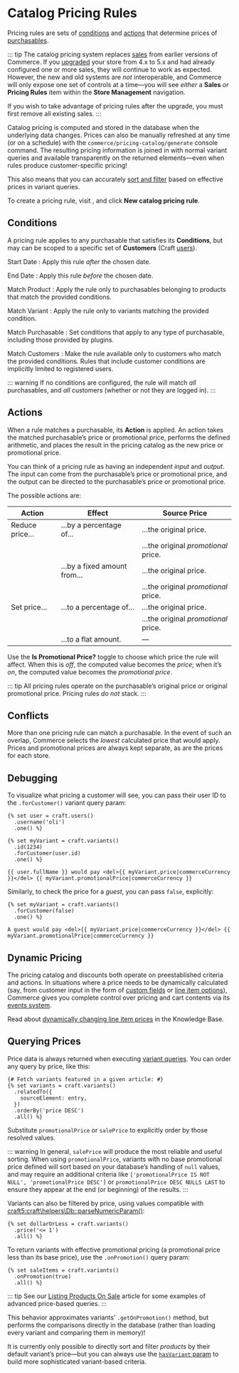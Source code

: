 # Catalog Pricing Rules

Pricing rules are sets of [conditions](#conditions) and [actions](#actions) that determine prices of [purchasables](purchasables.md).

::: tip
The catalog pricing system replaces [sales](sales.md) from earlier versions of Commerce. If you [upgraded](../upgrade.md) your store from 4.x to 5.x and had already configured one or more sales, they will continue to work as expected. However, the new and old systems are _not_ interoperable, and Commerce will only expose one set of controls at a time—you will see _either_ a **Sales** _or_ **Pricing Rules** item within the **Store Management** navigation.

If you wish to take advantage of pricing rules after the upgrade, you must first remove all existing sales.
:::

Catalog pricing is computed and stored in the database when the underlying data changes. Prices can also be manually refreshed at any time (or on a schedule) with the `commerce/pricing-catalog/generate` console command. The resulting pricing information is joined in with normal variant queries and available transparently on the returned elements—even when rules produce customer-specific pricing!

This also means that you can accurately [sort and filter](#pricing-queries) based on effective prices in variant queries.

To create a pricing rule, visit <Journey path="Commerce, Store Management, Pricing Rules" />, and click **New catalog pricing rule**.

## Conditions

A pricing rule applies to any purchasable that satisfies its **Conditions**, but may can be scoped to a specific set of **Customers** (Craft [users](/5.x/reference/element-types/users.md)).

Start Date
:   Apply this rule _after_ the chosen date.

End Date
:   Apply this rule _before_ the chosen date.

Match Product <Since product="commerce" ver="5.1.0" feature="Product matching" />
:   Apply the rule only to purchasables belonging to products that match the provided conditions.

Match Variant <Since product="commerce" ver="5.1.0" feature="Variant matching" />
:   Apply the rule only to variants matching the provided condition.

Match Purchasable
:   Set conditions that apply to any type of purchasable, including those provided by plugins.

Match Customers
:   Make the rule available only to customers who match the provided conditions. Rules that include customer conditions are implicitly limited to registered users.

::: warning
If no conditions are configured, the rule will match _all_ purchasables, and _all_ customers (whether or not they are logged in).
:::

## Actions

When a rule matches a purchasable, its **Action** is applied. An action takes the matched purchasable’s price or promotional price, performs the defined arithmetic, and places the result in the pricing catalog as the new price or promotional price.

You can think of a pricing rule as having an independent _input_ and _output_. The input can come from the purchasable’s price or promotional price, and the output can be directed to the purchasable’s price or promotional price.

The possible actions are:

| Action | Effect | Source Price
| ------------- | ------------------------ | ---------------------------------- |
| Reduce price… | …by a percentage of…     | …the original price.               |
|               |                          | …the original _promotional_ price. |
|               | …by a fixed amount from… | …the original price.               |
|               |                          | …the original _promotional_ price. |
| Set price…    | …to a percentage of…     | …the original price.               |
|               |                          | …the original _promotional_ price. |
|               | …to a flat amount.       | —                                  |

Use the **Is Promotional Price?** toggle to choose which price the rule will affect. When this is _off_, the computed value becomes the _price_; when it’s _on_, the computed value becomes the _promotional price_.

::: tip
All pricing rules operate on the purchasable’s original price or original promotional price. Pricing rules _do not_ stack.
:::

## Conflicts

More than one pricing rule can match a purchasable. In the event of such an overlap, Commerce selects the _lowest_ calculated price that would apply. Prices and promotional prices are always kept separate, as are the prices for each store.

## Debugging

To visualize what pricing a customer will see, you can pass their user ID to the `.forCustomer()` variant query param:

```twig
{% set user = craft.users()
  .username('oli')
  .one() %}

{% set myVariant = craft.variants()
  .id(1234)
  .forCustomer(user.id)
  .one() %}

{{ user.fullName }} would pay <del>{{ myVariant.price|commerceCurrency }}</del> {{ myVariant.promotionalPrice|commerceCurrency }}
```

Similarly, to check the price for a _guest_, you can pass `false`, explicitly:

```twig
{% set myVariant = craft.variants()
  .forCustomer(false)
  .one() %}

A guest would pay <del>{{ myVariant.price|commerceCurrency }}</del> {{ myVariant.promotionalPrice|commerceCurrency }}
```

## Dynamic Pricing

The pricing catalog and discounts both operate on preestablished criteria and actions. In situations where a price needs to be dynamically calculated (say, from customer input in the form of [custom fields](orders-carts.md#field-layout) or [line item options](../development/cart.md#line-item-options-and-notes)), Commerce gives you complete control over pricing and cart contents via its [events system](../extend/events.md).

Read about [dynamically changing line item prices](kb:dynamically-customizing-line-item-prices) in the Knowledge Base.

## Querying Prices

Price data is always returned when executing [variant queries](products-variants.md#querying-variants). You can order any query by price, like this:

```twig{6}
{# Fetch variants featured in a given article: #}
{% set variants = craft.variants()
  .relatedTo({
    sourceElement: entry,
  })
  .orderBy('price DESC')
  .all() %}
```

Substitute `promotionalPrice` or `salePrice` to explicitly order by those resolved values.

::: warning
In general, `salePrice` will produce the most reliable and useful sorting. When using `promotionalPrice`, variants with no base promotional price defined will sort based on your database’s handling of `null` values, and may require an additional criteria like `['promotionalPrice IS NOT NULL', 'promotionalPrice DESC']` or `promotionalPrice DESC NULLS LAST` to ensure they appear at the end (or beginning) of the results.
:::

Variants can also be filtered by price, using values compatible with <craft5:craft\helpers\Db::parseNumericParam()>:

```twig
{% set dollarOrLess = craft.variants()
  .price('<= 1')
  .all() %}
```

To return variants with effective promotional pricing (a promotional price less than its base price), use the `.onPromotion()` query param:

```twig
{% set saleItems = craft.variants()
  .onPromotion(true)
  .all() %}
```

::: tip
See our [Listing Products On Sale](kb:listing-products-on-sale) article for some examples of advanced price-based queries.
:::

This behavior approximates variants’ `.getOnPromotion()` method, but performs the comparisons directly in the database (rather than loading every variant and comparing them in memory)!

It is currently only possible to directly sort and filter _products_ by their default variant’s price—but you can always use the [`hasVariant` param](products-variants.md#product-hasvariant) to build more sophisticated variant-based criteria.
